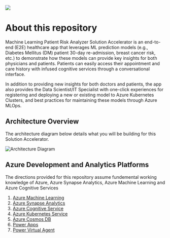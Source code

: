![](Resource_Deployment/img/banner.png)

# About this repository 
Machine Learning Patient Risk Analyzer Solution Accelerator is an end-to-end (E2E) healthcare app that leverages ML prediction models (e.g., Diabetes Mellitus (DM) patient 30-day re-admission, breast cancer risk, etc.) to demonstrate how these models can provide key insights for both physicians and patients.  Patients can easily access their appointment and care history with infused cognitive services through a conversational interface.  
  
In addition to providing new insights for both doctors and patients, the app also provides the Data Scientist/IT Specialist with one-click experiences for registering and deploying a new or existing model to Azure Kubernetes Clusters, and best practices for maintaining these models through Azure MLOps.

## Architecture Overview 
The architecture diagram below details what you will be building for this Solution Accelerator.

![Architecture Diagram](./Resource_Deployment/img/ReferenceArchitecture.png)

## Azure Development and Analytics Platforms 
The directions provided for this repository assume fundemental working knowledge of Azure, Azure Synapse Analytics, Azure Machine Learning and Azure Cognitive Services
1. [Azure Machine Learning](https://azure.microsoft.com/en-us/services/machine-learning/)
2. [Azure Synapse Analytics](https://azure.microsoft.com/en-us/services/synapse-analytics/)
3. [Azure Cognitive Service](https://azure.microsoft.com/en-us/services/cognitive-services/)
4. [Azure Kubernetes Service](https://azure.microsoft.com/en-us/services/kubernetes-service/)
5. [Azure Cosmos DB](https://azure.microsoft.com/en-us/services/cosmos-db)
6. [Power Apps](https://docs.microsoft.com/en-us/powerapps/)
7. [Power Virtual Agent](https://powervirtualagents.microsoft.com/)

